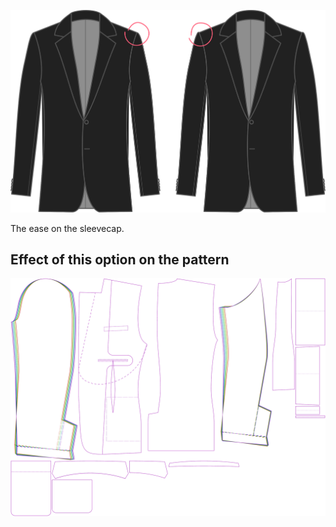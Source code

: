 ![Sleevecap ease](sleevecapease.svg)

The ease on the sleevecap.

## Effect of this option on the pattern

![This image shows the effect of this option by superimposing several variants that have a different value for this option](jaeger_sleevecapease_sample.svg "Effect of this option on the pattern")
